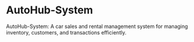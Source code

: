 # AutoHub-System
AutoHub-System: A car sales and rental management system for managing inventory, customers, and transactions efficiently.
